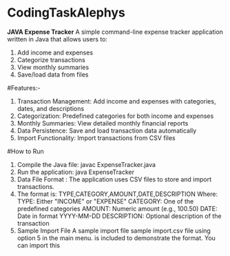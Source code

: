 # CodingTaskAlephys

**JAVA Expense Tracker**
A simple command-line expense tracker application written in Java that allows users to:
1. Add income and expenses
2. Categorize transactions
3. View monthly summaries
4. Save/load data from files

#Features:-
1. Transaction Management: Add income and expenses with categories, dates, and descriptions
2. Categorization: Predefined categories for both income and expenses
3. Monthly Summaries: View detailed monthly financial reports
4. Data Persistence: Save and load transaction data automatically
5. Import Functionality: Import transactions from CSV files

#How to Run
1. Compile the Java file:
javac ExpenseTracker.java
2. Run the application:
java ExpenseTracker
3. Data File Format : The application uses CSV files to store and import transactions.
4. The format is: TYPE,CATEGORY,AMOUNT,DATE,DESCRIPTION Where:
TYPE: Either "INCOME" or "EXPENSE"
CATEGORY: One of the predefined categories
AMOUNT: Numeric amount (e.g., 100.50)
DATE: Date in format YYYY-MM-DD
DESCRIPTION: Optional description of the transaction
5. Sample Import File
A sample import file sample import.csv file using option 5 in the main menu.
is included to demonstrate the format. You can import this
